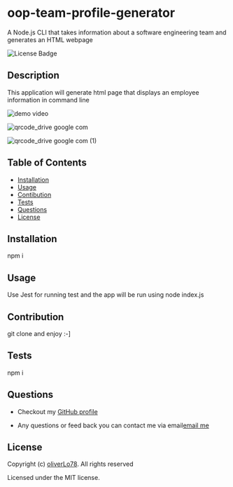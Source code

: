 # oop-team-profile-generator
A Node.js CLI that takes information about a software engineering team and generates an HTML webpage

  ![License Badge](https://img.shields.io/badge/license-MIT-success?style=plastic)

  ## Description 
  This application will generate html page that displays an employee information in command line
  
![demo video](https://drive.google.com/file/d/1zXmW818GMPY_A9utLqyqci56tc_ifbOL/view?usp=drivesdk)

![qrcode_drive google com](https://user-images.githubusercontent.com/109435666/218122765-6bc3aab6-9caf-4379-8164-9023b165a99a.png)

![qrcode_drive google com (1)](https://user-images.githubusercontent.com/109435666/218122777-7b04b201-856e-4787-997b-12df16eca759.png)

 
  
  ## Table of Contents
  * [Installation](#installation)
  * [Usage](#usage)
  * [Contibution](#contribution)
  * [Tests](#contribution)
  * [Questions](#questions)
  * [License](#license)

  ## Installation
  npm i

  ## Usage
  Use Jest for running test and the app will be run using node index.js

  ## Contribution
  git clone and enjoy :-]

  ## Tests
  npm i
  
  ## Questions
  * Checkout my [GitHub profile](https://github.com/oliverLo78)

  * Any questions or feed back you can contact me via email[email me](mailto:oliverberto@gmail.com) 
  ## License
  Copyright (c) [oliverLo78](https://github.com/oliverLo78). All rights reserved

  Licensed under the MIT license.
  
  
